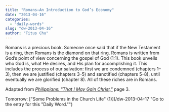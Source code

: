 ```yaml
---
title: "Romans—An Introduction to God’s Economy"
date: "2013-04-16"
categories: 
  - "daily-words"
slug: "dw-2013-04-16"
author: "Titus Chu"
---
```


Romans is a precious book. Someone once said that if the New Testament is a ring, then Romans is the diamond on that ring. Romans is written from God’s point of view concerning the gospel of God (1:1). This book unveils who God is, what He desires, and His plan for accomplishing it. This includes the process of our salvation: first we are condemned (chapters 1–3), then we are justified (chapters 3–5) and sanctified (chapters 5–8), until eventually we are glorified (chapter 8). All of these riches are in Romans.

Adapted from _[Philippians: "That I May Gain Christ,"](/book-philippians "Go to the listing for this book.")_ page 3.

Tomorrow: ["Some Problems in the Church Life" (1)](/dw-2013-04-17 "Go to the entry for this "Daily Word."")
